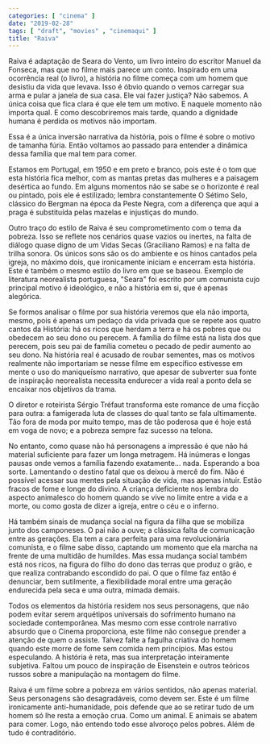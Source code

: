 ```yaml
---
categories: [ "cinema" ]
date: "2019-02-28"
tags: [ "draft", "movies" , "cinemaqui" ]
title: "Raiva"
---
```

Raiva é adaptação de Seara do Vento, um livro inteiro do escritor
Manuel da Fonseca, mas que no filme mais parece um conto. Inspirado em
uma ocorrência real (o livro), a história no filme começa com um homem
que desistiu da vida que levava. Isso é óbvio quando o vemos carregar
sua arma e pular a janela de sua casa. Ele vai fazer justiça? Não
sabemos. A única coisa que fica clara é que ele tem um motivo. E
naquele momento não importa qual. E como descobriremos mais tarde,
quando a dignidade humana é perdida os motivos não importam.

Essa é a única inversão narrativa da história, pois o filme é sobre
o motivo de tamanha fúria. Então voltamos ao passado para entender a
dinâmica dessa família que mal tem para comer.

Estamos em Portugal, em 1950 e em preto e branco, pois este é o tom que
esta história fica melhor, com as mantas pretas das mulheres e a paisagem
desértica ao fundo. Em alguns momentos não se sabe se o horizonte é
real ou pintado, pois ele é estilizado; lembra constantemente O Sétimo
Selo, clássico do Bergman na época da Peste Negra, com a diferença
que aqui a praga é substituída pelas mazelas e injustiças do mundo.

Outro traço do estilo de Raiva é seu comprometimento com o tema
da pobreza. Isso se reflete nos cenários quase vazios ou inertes,
na falta de diálogo quase digno de um Vidas Secas (Graciliano Ramos)
e na falta de trilha sonora. Os únicos sons são os do ambiente e os
hinos cantados pela igreja, no máximo dois, que ironicamente iniciam
e encerram esta história. Este é também o mesmo estilo do livro em
que se baseou. Exemplo de literatura neorealista portuguesa, "Seara"
foi escrito por um comunista cujo principal motivo é ideológico,
e não a história em si, que é apenas alegórica.

Se formos analisar o filme por sua história veremos que ela não importa,
mesmo, pois é apenas um pedaço da vida privada que se repete aos quatro
cantos da História: há os ricos que herdam a terra e há os pobres que
ou obedecem ao seu dono ou perecem. A família do filme está na lista
dos que perecem, pois seu pai de família cometeu o pecado de pedir
aumento ao seu dono. Na história real é acusado de roubar sementes,
mas os motivos realmente não importariam se nesse filme em específico
estivesse em mente o uso do maniqueísmo narrativo, que apesar de
subverter sua fonte de inspiração neorealista necessita endurecer a
vida real a ponto dela se encaixar nos objetivos da trama.

O diretor e roteirista Sérgio Tréfaut transforma este romance de uma
ficção para outra: a famigerada luta de classes do qual tanto se fala
ultimamente. Tão fora de moda por muito tempo, mas de tão poderosa que
é hoje está em voga de novo; e a pobreza sempre faz sucesso na telona.

No entanto, como quase não há personagens a impressão é que não há
material suficiente para fazer um longa metragem. Há inúmeras e longas
pausas onde vemos a família fazendo exatamente... nada. Esperando
a boa sorte. Lamentando o destino fatal que os deixou à mercê do
fim. Não é possível acessar sua mentes pela situação de vida,
mas apenas intuir. Estão fracos de fome e longe do divino. A criança
deficiente nos lembra do aspecto animalesco do homem quando se vive no
limite entre a vida e a morte, ou como gosta de dizer a igreja, entre
o céu e o inferno.

Há também sinais de mudança social na figura da filha que se
mobiliza junto dos camponeses. O pai não a ouve; a clássica falta
de comunicação entre as gerações. Ela tem a cara perfeita para uma
revolucionária comunista, e o filme sabe disso, captando um momento que
ela marcha na frente de uma multidão de humildes. Mas essa mudança
social também está nos ricos, na figura do filho do dono das terras
que produz o grão, e que realiza contrabando escondido do pai. O que
o filme faz então é denunciar, bem sutilmente, a flexibilidade moral
entre uma geração endurecida pela seca e uma outra, mimada demais.

Todos os elementos da história residem nos seus personagens, que
não podem evitar serem arquétipos universais do sofrimento humano na
sociedade contemporânea. Mas mesmo com esse controle narrativo absurdo
que o Cinema proporciona, este filme não consegue prender a atenção
de quem o assiste. Talvez falte a fagulha criativa do homem quando
este morre de fome sem comida nem princípios. Mas estou especulando. A
história é reta, mas sua interpretação inteiramente subjetiva. Faltou
um pouco de inspiração de Eisenstein e outros teóricos russos sobre
a manipulação na montagem do filme.

Raiva é um filme sobre a pobreza em vários sentidos, não apenas
material. Seus personagens são desagradáveis, como devem ser. Este é
um filme ironicamente anti-humanidade, pois defende que ao se retirar
tudo de um homem só lhe resta a emoção crua. Como um animal. E
animais se abatem para comer. Logo, não entendo todo esse alvoroço
pelos pobres. Além de tudo é contraditório.
